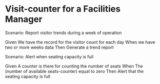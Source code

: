 # Visit-counter for a Facilities Manager

Scenario: Report visitor trends during a week of operation

  Given We have the record for the visitor count for each day
  When we have two or more weeks data
  Then Generate a trend report

Scenario: Alert when seating capacity is full

  Given A counter is there for counting the number of seats
  When The (number of available seats-counter) equal to zero
  Then Alert that the seating capacity is full
